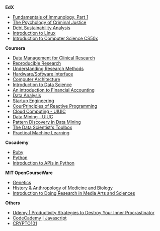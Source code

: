 **EdX**

* [Fundamentals of Immunology, Part 1](https://www.edx.org/course/ricex/ricex-bioc372-1x-fundamentals-immunology-1846)
* [The Psychology of Criminal Justice](https://www.edx.org/course/uqx/uqx-crime101x-psychology-criminal-1672)
* [Debt Sustainability Analysis](https://www.edx.org/course/imfx/imfx-dsax-debt-sustainability-analysis-1747)
* [Introduction to Linux](https://www.edx.org/course/linuxfoundationx/linuxfoundationx-lfs101x-introduction-1621)
* [Introduction to Computer Science CS50x](https://www.edx.org/course/introduction-computer-science-harvardx-cs50x)

**Coursera**

* [Data Management for Clinical Research](https://www.coursera.org/course/datamanagement)
* [Reproducible Research](https://www.coursera.org/course/repdata)
* [Understanding Research Methods](https://www.coursera.org/course/researchmethods)
* [Hardware/Software Interface](https://www.coursera.org/course/hwswinterface)
* [Computer Architecture](https://www.coursera.org/course/comparch)
* [Introduction to Data Science](https://www.coursera.org/course/datasci)
* [An introduction to Financial Accounting](https://www.coursera.org/course/accounting)
* [Data Analysis](https://www.coursera.org/course/dataanalysis)
* [Startup Engineering](https://www.coursera.org/course/startup)
* [CourPrinciples of Reactive Programming](https://www.coursera.org/course/reactive)
* [Cloud Computing - UIUIC](https://www.coursera.org/specialization/cloudcomputing/19)
* [Data Mining - UIUC](https://www.coursera.org/specialization/datamining/20)
* [Pattern Discovery in Data Mining](https://www.coursera.org/course/patterndiscovery)
* [The Data Scientist's Toolbox](https://www.coursera.org/course/datascitoolbox)
* [Practical Machine Learning](https://www.coursera.org/course/predmachlearn)

**Cocademy**

* [Ruby](http://www.codecademy.com/tracks/ruby)
* [Python](http://www.codecademy.com/tracks/python)
* [Introduction to APIs in Python](http://www.codecademy.com/en/tracks/apis-python)

**MIT OpenCourseWare**

* [Genetics](http://ocw.mit.edu/courses/biology/7-03-genetics-fall-2004/)
* [History & Anthropology of Medicine and Biology](http://ocw.mit.edu/courses/science-technology-and-society/sts-330-history-and-anthropology-of-medicine-and-biology-spring-2013/)
* [Introduction to Doing Research in Media Arts and Sciences](http://ocw.mit.edu/courses/media-arts-and-sciences/mas-111-introduction-to-doing-research-in-media-arts-and-sciences-spring-2011/)

**Others**

* [Udemy | Productivity Strategies to Destroy Your Inner Procrastinator](https://www.udemy.com/killingbob/?couponCode=ZACHLOVESYOU)
* [CodeCademy | Javascript](http://www.codecademy.com/tracks/javascript)
* [CRYPTO101](https://www.crypto101.io/)
